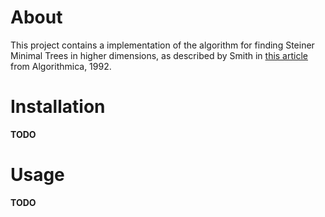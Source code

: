 # About #
This project contains a implementation of the algorithm for finding Steiner Minimal Trees in higher dimensions, as described by Smith in [this article](http://link.springer.com/article/10.1007%2FBF01758756) from Algorithmica, 1992.

# Installation #
**TODO**

# Usage #
**TODO**